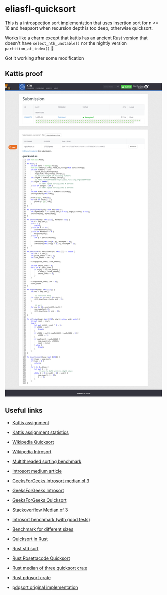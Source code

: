 # eliasfl-quicksort

This is a introspection sort implementation that uses insertion sort for n <= 16 and heapsort when recursion depth is too deep, otherwise quicksort.

Works like a charm except that kattis has an ancient Rust version that doesn't have `select_nth_unstable()` nor the nightly version `partition_at_index()` 🤬

Got it working after some modification

## Kattis proof

![kattis proof](proof.png)

## Useful links

- [Kattis assignment](https://kth.kattis.com/problems/kth.alginda.quicksort)
- [Kattis assignment statistics](https://kth.kattis.com/problems/kth.alginda.quicksort/statistics)

- [Wikipedia Quicksort](https://www.wikiwand.com/en/Quicksort#/Hoare_partition_scheme)
- [Wikipedia Introsort](https://www.wikiwand.com/en/Introsort)
- [Multithreaded sorting benchmark](https://www.diva-portal.org/smash/get/diva2:839729/FULLTEXT02)
- [Introsort medium article](https://11dhanushs.medium.com/intro-sort-a-brief-introduction-f06b419674de)
- [GeeksForGeeks Introsort median of 3](https://www.geeksforgeeks.org/know-your-sorting-algorithm-set-2-introsort-cs-sorting-weapon/)
- [GeeksForGeeks Introsort](https://www.geeksforgeeks.org/introsort-or-introspective-sort/)
- [GeeksForGeeks Quicksort](https://www.geeksforgeeks.org/quick-sort/)
- [Stackoverflow Median of 3](https://stackoverflow.com/a/55242934/10767416)
- [Introsort benchmark (with good tests)](https://www.youtube.com/watch?v=Xwo3Ibghwi0)
- [Benchmark for different sizes](http://warp.povusers.org/SortComparison/integers.html)
- [Quicksort in Rust](https://www.hackertouch.com/quick-sort-in-rust.html)
- [Rust std sort](https://doc.rust-lang.org/stable/src/core/slice/sort.rs.html)
- [Rust Rosettacode Quicksort](https://rosettacode.org/wiki/Sorting_algorithms/Quicksort#Rust)
- [Rust median of three quicksort crate](https://docs.rs/median_three_quicksort/latest/src/median_three_quicksort/quicksort.rs.html#1-79)
- [Rust pdqsort crate](https://docs.rs/pdqsort/latest/src/pdqsort/lib.rs.html#1-896)
- [pdqsort original implementation](https://github.com/orlp/pdqsort)
